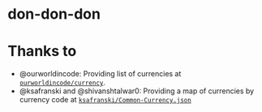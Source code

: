 # don-don-don

# Thanks to

- @ourworldincode: Providing list of currencies at [`ourworldincode/currency`](https://github.com/ourworldincode/currency).
- @ksafranski and @shivanshtalwar0: Providing a map of currencies by currency code at [`ksafranski/Common-Currency.json`](https://gist.github.com/ksafranski/2973986?permalink_comment_id=5284647#gistcomment-5284647)
